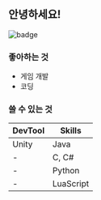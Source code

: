 ## 안녕하세요!

![badge](https://img.shields.io/badge/GitHub-181717)

### 좋아하는 것
- 게임 개발
- 코딩

### 쓸 수 있는 것
| DevTool | Skills |
|---------|--------|
| Unity | Java |
| - | C, C# |
| - | Python |
| - | LuaScript |
